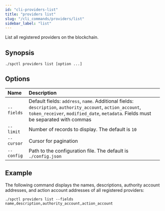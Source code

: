 ```yaml
---
id: "cli-providers-list"
title: "providers list"
slug: "/cli_commands/providers/list"
sidebar_label: "list"
---
```


List all registered providers on the blockchain.

## Synopsis

```
./spctl providers list [option ...]
```

## Options

|**Name**   |**Description**|
|:---------|:-|
|`--fields`|Default fields: `address`, `name`. Additional fields: `description`, `authority_account`, `action_account`, `token_receiver`, `modified_date`, `metadata`. Fields must be separated with commas|
|`--limit`|Number of records to display. The default is `10`|
|`--cursor`|Cursor for pagination|
|`--config`|Path to the configuration file. The default is `./config.json`|

## Example

The following command displays the names, descriptions, authority account addresses, and action account addresses of all registered providers:

```
./spctl providers list --fields name,description,authority_account,action_account
```